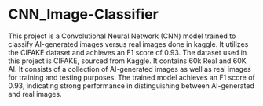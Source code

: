 # CNN_Image-Classifier

This project is a Convolutional Neural Network (CNN) model trained to classify AI-generated images versus real images done in kaggle. It utilizes the CIFAKE dataset and achieves an F1 score of 0.93.
The dataset used in this project is CIFAKE, sourced from Kaggle. It contains 60k Real and 60K AI. It consists of a collection of AI-generated images as well as real images for training and testing purposes.
The trained model achieves an F1 score of 0.93, indicating strong performance in distinguishing between AI-generated and real images.
